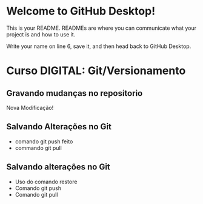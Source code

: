 # Welcome to GitHub Desktop!

This is your README. READMEs are where you can communicate what your project is and how to use it.

Write your name on line 6, save it, and then head back to GitHub Desktop.
# Curso DIGITAL: Git/Versionamento

## Gravando mudanças no repositorio
Nova Modificação!

## Salvando Alterações no Git
* comando git push feito
* commando git pull

## Salvando alterações no Git

* Uso do comando restore
* Comando git push
* Comando git pull
